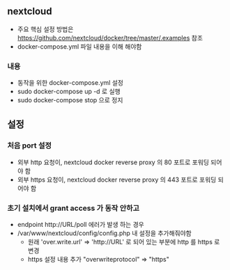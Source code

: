 ## nextcloud 
- 주요 핵심 설정 방법은 https://github.com/nextcloud/docker/tree/master/.examples 참조
- docker-compose.yml 파일 내용을 이해 해야함
### 내용
- 동작을 위한 docker-compose.yml 설정
- sudo docker-compose up -d 로 실행
- sudo docker-compose stop 으로 정지
## 설정
### 처음 port 설정
- 외부 http 요청이, nextcloud docker reverse proxy 의 80 포트로 포워딩 되어야 함
- 외부 https 요청이, nextcloud docker reverse proxy 의 443 포트로 포워딩 되어야 함

### 초기 설치에서 grant access 가 동작  안하고
- endpoint http://URL/poll 에러가 발생 하는 경우
- /var/www/nextcloud/config/config.php 내 설정을 추가해줘야함
  - 원래 'over.write.url' => 'http://URL' 로 되어 있는 부분에 http 를 https 로 변경
  - https 설정 내용 추가 "overwriteprotocol" => "https"
